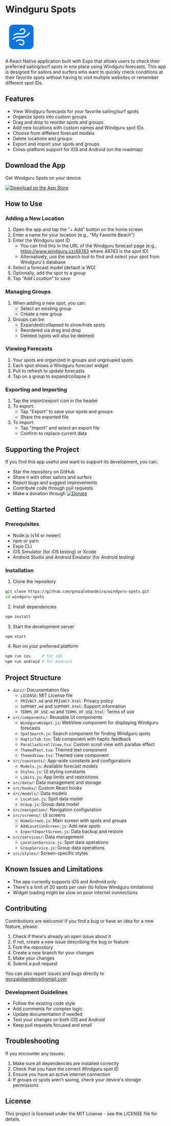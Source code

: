 # Windguru Spots
<img src="assets/images/icon.png" alt="Windguru Spots Icon" width="100" height="100" />

A React Native application built with Expo that allows users to check their preferred sailing/surf spots in one place using Windguru forecasts. This app is designed for sailors and surfers who want to quickly check conditions at their favorite spots without having to visit multiple websites or remember different spot IDs.

## Features

- View Windguru forecasts for your favorite sailing/surf spots
- Organize spots into custom groups
- Drag and drop to reorder spots and groups
- Add new locations with custom names and Windguru spot IDs
- Choose from different forecast models
- Delete locations and groups
- Export and import your spots and groups
- Cross-platform support for iOS and Android (on the roadmap)

## Download the App

Get Windguru Spots on your device:

<p>
  <a href="https://apps.apple.com/es/app/windguruspots/id6745230519?l=en-GB">
    <img src="https://developer.apple.com/assets/elements/badges/download-on-the-app-store.svg" width="150" height="45" alt="Download on the App Store" />
  </a>
  </span>
</p>

## How to Use

### Adding a New Location

1. Open the app and tap the "+ Add" button on the home screen
2. Enter a name for your location (e.g., "My Favorite Beach")
3. Enter the Windguru spot ID
   - You can find this in the URL of the Windguru forecast page (e.g., https://www.windguru.cz/48743 where 48743 is the spot ID)
   - Alternatively, use the search tool to find and select your spot from Windguru's database
4. Select a forecast model (default is WG)
5. Optionally, add the spot to a group
6. Tap "Add Location" to save

### Managing Groups

1. When adding a new spot, you can:
   - Select an existing group
   - Create a new group
2. Groups can be:
   - Expanded/collapsed to show/hide spots
   - Reordered via drag and drop
   - Deleted (spots will also be deleted)

### Viewing Forecasts

1. Your spots are organized in groups and ungrouped spots
2. Each spot shows a Windguru forecast widget
3. Pull to refresh to update forecasts
4. Tap on a group to expand/collapse it

### Exporting and Importing

1. Tap the import/export icon in the header
2. To export:
   - Tap "Export" to save your spots and groups
   - Share the exported file
3. To import:
   - Tap "Import" and select an export file
   - Confirm to replace current data

## Supporting the Project

If you find this app useful and want to support its development, you can:

- Star the repository on GitHub
- Share it with other sailors and surfers
- Report bugs and suggest improvements
- Contribute code through pull requests
- Make a donation through [![Donate](https://img.shields.io/badge/Donate-PayPal-green.svg)](https://paypal.me/gonzalobandeira?country.x=ES&locale.x=es_ES)

## Getting Started

### Prerequisites

- Node.js (v14 or newer)
- npm or yarn
- Expo CLI
- iOS Simulator (for iOS testing) or Xcode
- Android Studio and Android Emulator (for Android testing)

### Installation

1. Clone the repository
```bash
git clone https://github.com/gonzalobandeira/windguru-spots.git
cd windguru-spots
```

2. Install dependencies
```bash
npm install
```

3. Start the development server
```bash
npm start
```

4. Run on your preferred platform
```bash
npm run ios     # for iOS
npm run android # for Android
```

## Project Structure

- `docs/`: Documentation files
  - `LICENSE`: MIT License file
  - `PRIVACY.md` and `PRIVACY.html`: Privacy policy
  - `SUPPORT.md` and `SUPPORT.html`: Support information
  - `TERMS_OF_USE.md` and `TERMS_OF_USE.html`: Terms of use
- `src/components/`: Reusable UI components
  - `WindguruWidget.js`: WebView component for displaying Windguru forecasts
  - `SpotSearch.js`: Search component for finding Windguru spots
  - `HapticTab.tsx`: Tab component with haptic feedback
  - `ParallaxScrollView.tsx`: Custom scroll view with parallax effect
  - `ThemedText.tsx`: Themed text component
  - `ThemedView.tsx`: Themed view component
- `src/constants/`: App-wide constants and configurations
  - `Models.js`: Available forecast models
  - `Styles.js`: UI styling constants
  - `Limits.js`: App limits and restrictions
- `src/data/`: Data management and storage
- `src/hooks/`: Custom React hooks
- `src/models/`: Data models
  - `Location.js`: Spot data model
  - `Group.js`: Group data model
- `src/navigation/`: Navigation configuration
- `src/screens/`: UI screens
  - `HomeScreen.js`: Main screen with spots and groups
  - `AddLocationScreen.js`: Add new spots
  - `ExportImportScreen.js`: Data backup and restore
- `src/services/`: Data management
  - `LocationService.js`: Spot data operations
  - `GroupService.js`: Group data operations
- `src/styles/`: Screen-specific styles

## Known Issues and Limitations

- The app currently supports iOS and Android only
- There's a limit of 20 spots per user (to follow Windguru limitations)
- Widget loading might be slow on poor internet connections

## Contributing

Contributions are welcome! If you find a bug or have an idea for a new feature, please:

1. Check if there's already an open issue about it
2. If not, create a new issue describing the bug or feature
3. Fork the repository
4. Create a new branch for your changes
5. Make your changes
6. Submit a pull request

You can also report issues and bugs directly to gonzalobandeira@gmail.com

### Development Guidelines

- Follow the existing code style
- Add comments for complex logic
- Update documentation if needed
- Test your changes on both iOS and Android
- Keep pull requests focused and small

## Troubleshooting

If you encounter any issues:

1. Make sure all dependencies are installed correctly
2. Check that you have the correct Windguru spot ID
3. Ensure you have an active internet connection
4. If groups or spots aren't saving, check your device's storage permissions

## License

This project is licensed under the MIT License - see the LICENSE file for details.